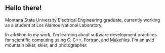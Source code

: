 ## Hello there!

Montana State University Electrical Engineering graduate, currently working as a student at Los Alamos National Laboratory. 

In addition to my work, I'm learning about software development practices for scientific computing using C, C++, Fortran, and Makefiles. I'm an avid mountain biker, skier, and photographer. 

<!--
**skylerreid/skylerreid** is a ✨ _special_ ✨ repository because its `README.md` (this file) appears on your GitHub profile.

Here are some ideas to get you started:

- 🔭 I’m currently working on ...
- 🌱 I’m currently learning ...
- 👯 I’m looking to collaborate on ...
- 🤔 I’m looking for help with ...
- 💬 Ask me about ...
- 📫 How to reach me: ...
- 😄 Pronouns: ...
- ⚡ Fun fact: ...
-->
